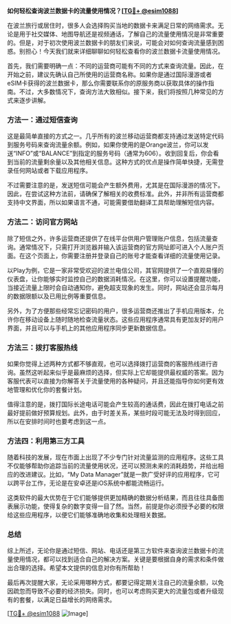 **如何轻松查询波兰数据卡的流量使用情况？[[TG💪+ @esim1088](https://t.me/s/esim1088)]**

在波兰旅行或居住时，很多人会选择购买当地的数据卡来满足日常的网络需求。无论是用于社交媒体、地图导航还是视频通话，了解自己的流量使用情况是非常重要的。但是，对于初次使用波兰数据卡的朋友们来说，可能会对如何查询流量感到困惑。别担心！今天我们就来详细聊聊如何轻松查看你的波兰数据卡流量使用情况。

首先，我们需要明确一点：不同的运营商可能有不同的方式来查询流量。因此，在开始之前，建议先确认自己所使用的运营商名称。如果你是通过国际漫游或者eSIM卡获得的波兰数据卡，那么你需要联系你的原服务商以获取具体的操作指南。不过，大多数情况下，查询方法大致相似。接下来，我们将按照几种常见的方式来逐步讲解。

### 方法一：通过短信查询

这是最简单直接的方式之一。几乎所有的波兰移动运营商都支持通过发送特定代码到服务号码来查询流量余额。例如，如果你使用的是Orange波兰，你可以发送“INFO”或“BALANCE”到指定的服务号码（通常为606）。收到回复后，你会看到当前的流量剩余量以及其他相关信息。这种方式的优点是操作简单快捷，无需登录任何网站或者下载应用程序。

不过需要注意的是，发送短信可能会产生额外费用，尤其是在国际漫游的情况下。因此，在尝试这种方法前，请确保了解相关的收费标准。此外，并非所有运营商都支持中文界面，所以如果语言不通，可能需要借助翻译工具帮助理解短信内容。

### 方法二：访问官方网站

除了短信之外，许多运营商还提供了在线平台供用户管理账户信息，包括流量查询。通常情况下，只需打开浏览器并输入该运营商的官方网址即可进入个人账户页面。在这个页面上，你需要注册并登录自己的账号才能查看详细的流量使用记录。

以Play为例，它是一家非常受欢迎的波兰电信公司，其官网提供了一个直观易懂的仪表盘，让你能够实时监控自己的数据消耗情况。在这里，你可以设置提醒功能，当接近流量上限时会自动通知你，避免超支现象的发生。同时，网站还会显示每月的数据限额以及已用比例等重要信息。

另外，为了方便那些经常忘记密码的用户，很多运营商还推出了手机应用版本，允许你在移动设备上随时随地检查流量状态。这些应用程序通常具有更加友好的用户界面，并且可以与手机上的其他应用程序同步更新数据信息。

### 方法三：拨打客服热线

如果你觉得上述两种方式都不够直观，也可以选择拨打运营商的客服热线进行咨询。虽然这听起来似乎是最麻烦的选择，但实际上它却能提供最权威的答案。因为客服代表可以直接为你解答关于流量使用的各种疑问，并且还能指导你如何更有效地管理和优化你的套餐计划。

值得注意的是，拨打国际长途电话可能会产生较高的通话费，因此在拨打电话之前最好提前做好预算规划。此外，由于时差关系，某些时段可能无法及时得到回应，所以在安排时间时也要考虑到这一点。

### 方法四：利用第三方工具

随着科技的发展，现在市面上出现了不少专门针对流量监测的应用程序。这些工具不仅能够帮助你追踪当前的流量使用状况，还可以预测未来的消耗趋势，并给出相应的改进建议。比如，“My Data Manager”就是一款广受好评的应用程序，它可以跨平台工作，无论是在安卓还是iOS系统中都能流畅运行。

这类软件的最大优势在于它们能够提供更加精确的数据分析结果，而且往往具备图表展示功能，使得复杂的数字变得一目了然。当然，前提是你必须授予必要的权限给这些应用程序，以便它们能够准确地收集和处理相关数据。

### 总结

综上所述，无论你是通过短信、网站、电话还是第三方软件来查询波兰数据卡的流量使用情况，都可以找到适合自己的解决方案。关键是要根据自身的需求和条件做出合理的选择。希望本文提供的信息对你有所帮助！

最后再次提醒大家，无论采用哪种方式，都要记得定期关注自己的流量余额，以免因疏忽而导致不必要的经济损失。同时，也可以考虑购买更大的流量包或者升级现有的套餐，以满足日益增长的网络需求。

[[TG💪+ @esim1088](https://t.me/s/esim1088) ![Image](https://i.postimg.cc/4NQfJmqS/Snipaste-2025-05-13-00-14-12.png)]